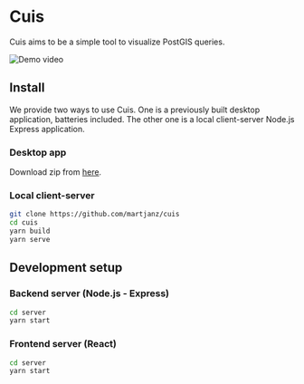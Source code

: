 # Cuis

Cuis aims to be a simple tool to visualize PostGIS queries.

![Demo video](resources/demo.gif)

## Install

We provide two ways to use Cuis. One is a previously built desktop application,
batteries included. The other one is a local client-server Node.js Express
application.

### Desktop app

Download zip from [here](https://github.com/martjanz/cuis/releases).

### Local client-server

```bash
git clone https://github.com/martjanz/cuis
cd cuis
yarn build
yarn serve
```

## Development setup

### Backend server (Node.js - Express)

```bash
cd server
yarn start
```

### Frontend server (React)

```bash
cd server
yarn start
```
